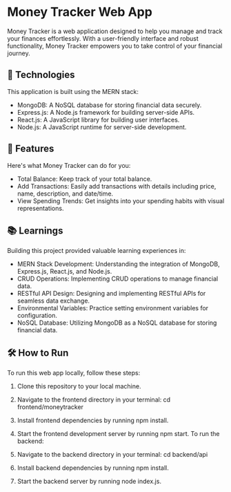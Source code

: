 # Money Tracker Web App
Money Tracker is a web application designed to help you manage and track your finances effortlessly. With a user-friendly interface and robust functionality, Money Tracker empowers you to take control of your financial journey.

## 🚀 Technologies
This application is built using the MERN stack:

* MongoDB: A NoSQL database for storing financial data securely.
* Express.js: A Node.js framework for building server-side APIs.
* React.js: A JavaScript library for building user interfaces.
* Node.js: A JavaScript runtime for server-side development.
## 🌟 Features
Here's what Money Tracker can do for you:

* Total Balance: Keep track of your total balance.
* Add Transactions: Easily add transactions with details including price, name, description, and date/time.
* View Spending Trends: Get insights into your spending habits with visual representations.

## 📚 Learnings
Building this project provided valuable learning experiences in:

* MERN Stack Development: Understanding the integration of MongoDB, Express.js, React.js, and Node.js.
* CRUD Operations: Implementing CRUD operations to manage financial data.
* RESTful API Design: Designing and implementing RESTful APIs for seamless data exchange.
* Environmental Variables: Practice setting environment variables for configuration.
* NoSQL Database: Utilizing MongoDB as a NoSQL database for storing financial data.

## 🛠️ How to Run
To run this web app locally, follow these steps:

1. Clone this repository to your local machine.
2. Navigate to the frontend directory in your terminal: cd frontend/moneytracker
3. Install frontend dependencies by running npm install.
4. Start the frontend development server by running npm start.
To run the backend:

1. Navigate to the backend directory in your terminal: cd backend/api
2. Install backend dependencies by running npm install.
3. Start the backend server by running node index.js.

